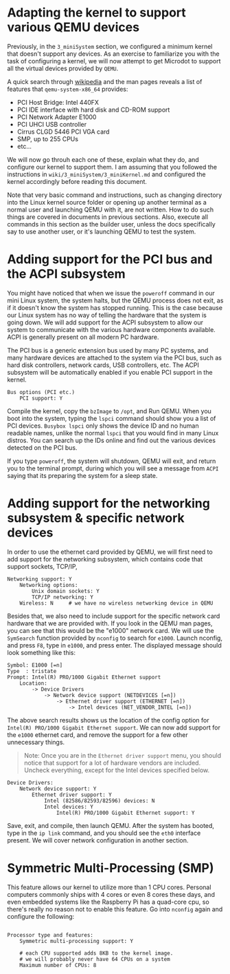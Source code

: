 
# Adapting the kernel to support various QEMU devices

Previously, in the `3_miniSystem` section, we configured a minimum kernel that
doesn't support any devices. As an exercise to familiarize you with the task
of configuring a kernel, we will now attempt to get Microdot to support all the
virtual devices provided by `QEMU`.

A quick search through [wikipedia](https://en.wikipedia.org/wiki/QEMU#x86) 
and the man pages reveals a list of features that `qemu-system-x86_64` provides:

* PCI Host Bridge: Intel 440FX
* PCI IDE interface with hard disk and CD-ROM support
* PCI Network Adapter E1000
* PCI UHCI USB controller
* Cirrus CLGD 5446 PCI VGA card
* SMP, up to 255 CPUs
* etc...

We will now go throuh each one of these, explain what they do, and configure
our kernel to support them. I am assuming that you followed the instructions
in `wiki/3_miniSystem/3_miniKernel.md` and configured the kernel accordingly 
before reading this document.

Note that very basic command and instructions, such as changing directory into
the Linux kernel source folder or opening up another terminal as a normal
user and launching QEMU with it, are not written. How to do such things are
covered in documents in previous sections. Also, execute all commands in this
section as the builder user, unless the docs specifically say to use another
user, or it's launching QEMU to test the system.



# Adding support for the PCI bus and the ACPI subsystem

You might have noticed that when we issue the `poweroff` command in our mini
Linux system, the system halts, but the QEMU process does not exit, as if it
doesn't know the system has stopped running. This is the case because our Linux
system has no way of telling the hardware that the system is going down. We
will add support for the ACPI subsystem to allow our system to communicate
with the various hardware components available. ACPI is generally present on all
modern PC hardware.

The PCI bus is a generic extension bus used by many PC systems, and many
hardware devices are attached to the system via the PCI bus, such as hard disk
controllers, network cards, USB controllers, etc. The ACPI subsystem will
be automatically enabled if you enable PCI support in the kernel.

```text
Bus options (PCI etc.)
	PCI support: Y
```

Compile the kernel, copy the `bzImage` to `/opt`, and Run QEMU. When you boot
into the system, typing the `lspci` command should show you a list of PCI
devices. `Busybox lspci` only shows the device ID and no human readable names,
unlike the normal `lspci` that you would find in many Linux distros. You can
search up the IDs online and find out the various devices detected on the PCI
bus.

If you type `poweroff`, the system will shutdown, QEMU will exit, and return you
to the terminal prompt, during which you will see a message from `ACPI` saying
that its preparing the system for a sleep state.


# Adding support for the networking subsystem & specific network devices

In order to use the ethernet card provided by QEMU, we will first need to add
support for the networking subsystem, which contains code that support sockets,
TCP/IP, 

```text
Networking support: Y
	Networking options:
		Unix domain sockets: Y
		TCP/IP networking: Y
	Wireless: N		# we have no wireless networking device in QEMU
```

Besides that, we also need to include support for the specific network card
hardware that we are provided with. If you look in the QEMU man pages, you can
see that this would be the "e1000" network card. We will use the `SymSearch`
function provided by `nconfig` to search for `e1000`. Launch nconfig, and press
`F8`, type in `e1000`, and press enter. The displayed message should look
something like this:

```text
Symbol: E1000 [=n]
Type  : tristate
Prompt: Intel(R) PRO/1000 Gigabit Ethernet support
	Location:
		-> Device Drivers
			-> Network device support (NETDEVICES [=n])
				-> Ethernet driver support (ETHERNET [=n])
					-> Intel devices (NET_VENDOR_INTEL [=n])
```

The above search results shows us the location of the config option for
`Intel(R) PRO/1000 Gigabit Ethernet support`. We can now add support for the
`e1000` ethernet card, and remove the support for a few other unnecessary
things.

> Note: Once you are in the `Ethernet driver support` menu, you should notice
> that support for a lot of hardware vendors are included. Uncheck everything,
> except for the Intel devices specified below.

```text
Device Drivers:
	Network device support: Y
		Ethernet driver support: Y
			Intel (82586/82593/82596) devices: N
			Intel devices: Y
				Intel(R) PRO/1000 Gigabit Ethernet support: Y
```

Save, exit, and compile, then launch QEMU. After the system has booted, type
in the `ip link` command, and you should see the `eth0` interface present.
We will cover network configuration in another section.

# Symmetric Multi-Processing (SMP)

This feature allows our kernel to utilize more than 1 CPU cores. Personal
computers commonly ships with 4 cores or even 8 cores these days, and even
embedded systems like the Raspberry Pi has a quad-core cpu, so there's really
no reason not to enable this feature. Go into `nconfig` again and configure
the following:

```text

Processor type and features:
	Symmetric multi-processing support: Y

	# each CPU supported adds 8KB to the kernel image.
	# we will probably never have 64 CPUs on a system
	Maximum number of CPUs: 8
```

